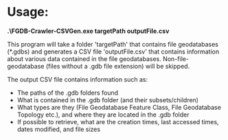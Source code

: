 # Usage:

**.\FGDB-Crawler-CSVGen.exe targetPath outputFile.csv**

This program will take a folder 'targetPath' that contains file geodatabases (\*.gdbs) and generates a CSV file 'outputFile.csv' that contains information about various data contained in the file geodatabases. Non-file-geodatabase (files without a .gdb file extension) will be skipped.

The output CSV file contains information such as:
* The paths of the .gdb folders found
* What is contained in the .gdb folder (and their subsets/children)
* What types are they (File Geodatabase Feature Class, File Geodatabase Topology etc.), and where they are located in the .gdb folder
* If possible to retrieve, what are the creation times, last accessed times, dates modified, and file sizes
